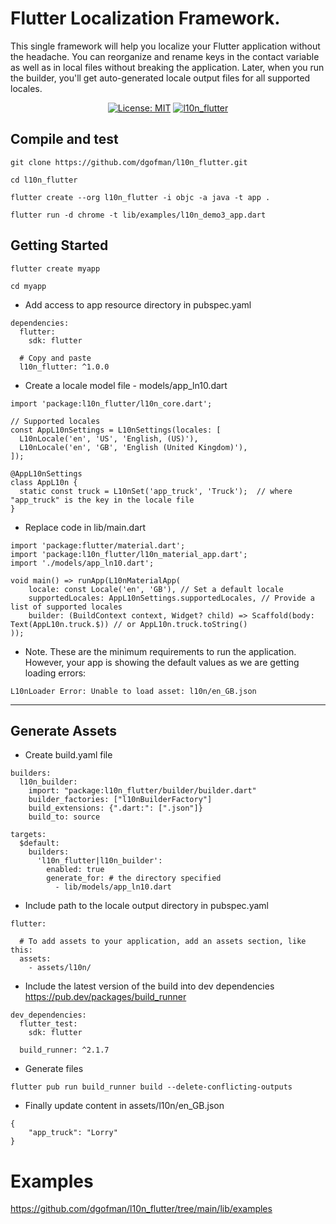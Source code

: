 # Flutter Localization Framework.

This single framework will help you localize your Flutter application without the headache. You can reorganize and rename keys in the contact variable as well as in local files without breaking the application. Later, when you run the builder, you'll get auto-generated locale output files for all supported locales.

<p align="center">
<a href="https://raw.githubusercontent.com/dgofman/l10n_flutter/main/LICENSE"><img src="https://img.shields.io/badge/license-MIT-blue.svg" alt="License: MIT"></a>
<a href="https://pub.dev/packages/l10n_flutter/versions/1.0.0"><img src="https://img.shields.io/badge/pub-v1.0.0-blue" alt="l10n_flutter"></a>
</p>


## Compile and test
```
git clone https://github.com/dgofman/l10n_flutter.git

cd l10n_flutter

flutter create --org l10n_flutter -i objc -a java -t app .

flutter run -d chrome -t lib/examples/l10n_demo3_app.dart

```

## Getting Started

```
flutter create myapp

cd myapp
```

- Add access to app resource directory in pubspec.yaml

```
dependencies:
  flutter:
    sdk: flutter
    
  # Copy and paste
  l10n_flutter: ^1.0.0
```

- Create a locale model file - models/app_ln10.dart

```
import 'package:l10n_flutter/l10n_core.dart';

// Supported locales
const AppL10nSettings = L10nSettings(locales: [
  L10nLocale('en', 'US', 'English, (US)'),
  L10nLocale('en', 'GB', 'English (United Kingdom)'),
]);

@AppL10nSettings
class AppL10n {
  static const truck = L10nSet('app_truck', 'Truck');  // where "app_truck" is the key in the locale file
}
```

- Replace code in lib/main.dart

```
import 'package:flutter/material.dart';
import 'package:l10n_flutter/l10n_material_app.dart';
import './models/app_ln10.dart';

void main() => runApp(L10nMaterialApp(
    locale: const Locale('en', 'GB'), // Set a default locale
    supportedLocales: AppL10nSettings.supportedLocales, // Provide a list of supported locales
    builder: (BuildContext context, Widget? child) => Scaffold(body: Text(AppL10n.truck.$)) // or AppL10n.truck.toString()
));
```

- Note. These are the minimum requirements to run the application. However, your app is showing the default values as we are getting loading errors:

```
L10nLoader Error: Unable to load asset: l10n/en_GB.json
```

------------

## Generate Assets

- Create build.yaml file

```
builders:
  l10n_builder:
    import: "package:l10n_flutter/builder/builder.dart"
    builder_factories: ["l10nBuilderFactory"]
    build_extensions: {".dart:": [".json"]}
    build_to: source

targets:
  $default:
    builders:
      'l10n_flutter|l10n_builder':
        enabled: true
        generate_for: # the directory specified
          - lib/models/app_ln10.dart
```

- Include path to the locale output directory in pubspec.yaml

```
flutter:

  # To add assets to your application, add an assets section, like this:
  assets:
    - assets/l10n/
```

- Include the latest version of the build into dev dependencies https://pub.dev/packages/build_runner

```
dev_dependencies:
  flutter_test:
    sdk: flutter

  build_runner: ^2.1.7
```

- Generate files

```
flutter pub run build_runner build --delete-conflicting-outputs
```

- Finally update content in assets/l10n/en_GB.json

```
{
	"app_truck": "Lorry"
}
```

# Examples

https://github.com/dgofman/l10n_flutter/tree/main/lib/examples